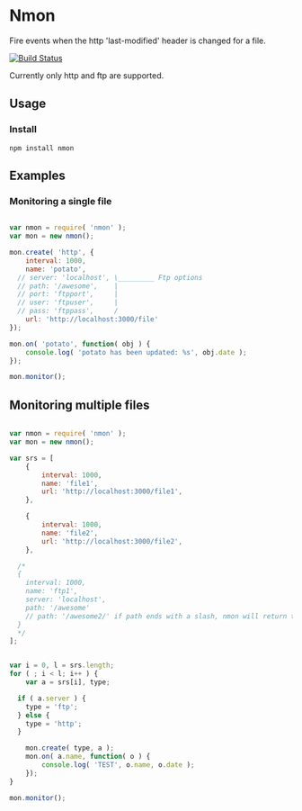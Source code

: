 # Nmon
Fire events when the http 'last-modified' header is changed for a file.

 [![Build Status](https://secure.travis-ci.org/qbit/nmon.png)](http://travis-ci.org/qbit/nmon)

 Currently only http and ftp are supported.

## Usage

### Install

	npm install nmon

## Examples

### Monitoring a single file

```javascript

var nmon = require( 'nmon' );
var mon = new nmon();

mon.create( 'http', {
	interval: 1000,
	name: 'potato',
  // server: 'localhost', \_________ Ftp options
  // path: '/awesome',    |
  // port: 'ftpport',     |
  // user: 'ftpuser',     |
  // pass: 'ftppass',     /
	url: 'http://localhost:3000/file'
});

mon.on( 'potato', function( obj ) {
	console.log( 'potato has been updated: %s', obj.date );
});

mon.monitor();
```

## Monitoring multiple files 

```javascript

var nmon = require( 'nmon' );
var mon = new nmon();

var srs = [
	{ 
		interval: 1000,
		name: 'file1',
		url: 'http://localhost:3000/file1',
	},

	{ 
		interval: 1000,
		name: 'file2',
		url: 'http://localhost:3000/file2',
	},

  /*
  {
    interval: 1000,
    name: 'ftp1',
    server: 'localhost',
    path: '/awesome'
    // path: '/awesome2/' if path ends with a slash, nmon will return the most recent file in that directory
  }
  */
];


var i = 0, l = srs.length;
for ( ; i < l; i++ ) {
	var a = srs[i], type;

  if ( a.server ) {
    type = 'ftp';
  } else {
    type = 'http';
  }

	mon.create( type, a );
	mon.on( a.name, function( o ) {
		console.log( 'TEST', o.name, o.date );
	});
}

mon.monitor();
```
